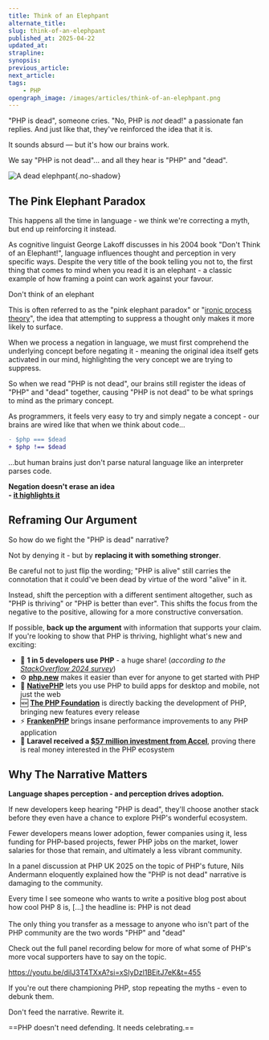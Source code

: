 ```yaml
---
title: Think of an Elephpant
alternate_title:
slug: think-of-an-elephpant
published_at: 2025-04-22
updated_at:
strapline:
synopsis:
previous_article:
next_article:
tags:
    - PHP
opengraph_image: /images/articles/think-of-an-elephpant.png
---
```


"PHP is dead", someone cries. "No, PHP is _not_ dead!" a passionate fan replies. And just like that, they've reinforced the idea that it is.

It sounds absurd — but it's how our brains work.

We say "PHP is not dead"... and all they hear is "PHP" and "dead".

![A dead elephpant](/images/articles/dead-elephpant.svg){.no-shadow}

<div class="px-8 py-16 my-16 text-pink-900 bg-pink-100 mx-full full-width-quote">
<div class="container max-w-[65ch] mx-auto">
<h2>The Pink Elephant Paradox</h2>

This happens all the time in language - we think we're correcting a myth, but end up reinforcing it instead.

As cognitive linguist George Lakoff discusses in his 2004 book "Don't Think of an Elephant!", language influences thought and perception in very specific ways. Despite the very title of the book telling you not to, the first thing that comes to mind when you read it is an elephant - a classic example of how framing a point can work against your favour.

<x-quote name="George Lakoff" title="Know Your Values and Frame the Debate">Don't think of an elephant</x-quote>

This is often referred to as the "pink elephant paradox" or "[ironic process theory](https://en.wikipedia.org/wiki/Ironic_process_theory)", the idea that attempting to suppress a thought only makes it more likely to surface.

When we process a negation in language, we must first comprehend the underlying concept before negating it - meaning the original idea itself gets activated in our mind, highlighting the very concept we are trying to suppress.

So when we read "PHP is not dead", our brains still register the ideas of "PHP" and "dead" together, causing "PHP is <span class="text-gray-400 transition-all blur-sm hover:blur-0" aria-hidden="true">not</span> dead" to be what springs to mind as the primary concept.

As programmers, it feels very easy to try and simply negate a concept - our brains are wired like that when we think about code...

```diff
- $php === $dead
+ $php !== $dead
```

...but human brains just don't parse natural language like an interpreter parses code.

</div>
</div>

<x-thought>**Negation doesn't erase an idea<br>- <u>it highlights it</u>**</x-thought>

## Reframing Our Argument

So how do we fight the "PHP is dead" narrative?

Not by denying it - but by **replacing it with something stronger**.

Be careful not to just flip the wording; "PHP is alive" still carries the connotation that it could've been dead by virtue of the word "alive" in it.

Instead, shift the perception with a different sentiment altogether, such as "PHP is thriving" or "PHP is better than ever". This shifts the focus from the negative to the positive, allowing for a more constructive conversation.

If possible, **back up the argument** with information that supports your claim. If you're looking to show that PHP is thriving, highlight what's new and exciting:

- 👥 **1 in 5 developers use PHP** - a huge share! (_according to the [StackOverflow 2024 survey](https://survey.stackoverflow.co/2024/technology#1-programming-scripting-and-markup-languages)_)
- ⚙️ **[php.new](https://php.new/)** makes it easier than ever for anyone to get started with PHP
- 📱 **[NativePHP](https://nativephp.com/)** lets you use PHP to build apps for desktop and mobile, not just the web
- 🆕 **[The PHP Foundation](https://thephp.foundation/)** is directly backing the development of PHP, bringing new features every release
- ⚡ **[FrankenPHP](https://frankenphp.dev)** brings insane performance improvements to any PHP application
- 💸 **Laravel received a [$57 million investment from Accel](https://blog.laravel.com/accel-invests-57m-into-laravel)**, proving there is real money interested in the PHP ecosystem

## Why The Narrative Matters

**Language shapes perception - and perception drives adoption.**

If new developers keep hearing "PHP is dead", they'll choose another stack before they even have a chance to explore PHP's wonderful ecosystem.

Fewer developers means lower adoption, fewer companies using it, less funding for PHP-based projects, fewer PHP jobs on the market, lower salaries for those that remain, and ultimately a less vibrant community.

In a panel discussion at PHP UK 2025 on the topic of PHP's future, Nils Andermann eloquently explained how the "PHP is not dead" narrative is damaging to the community.

<x-quote name="Nils Andermann" title="PHP UK 2025 Panel Discussion" avatar-url="https://pbs.twimg.com/profile_images/1697706977898491904/c9SJJMNY_400x400.jpg">Every time I see someone who wants to write a positive blog post about how cool PHP 8 is, [...] the headline is: PHP is not dead<br><br>The only thing you transfer as a message to anyone who isn't part of the PHP community are the two words "PHP" and "dead"</x-quote>

Check out the full panel recording below for more of what some of PHP's more vocal supporters have to say on the topic.

<https://youtu.be/dilJ3T4TXxA?si=xSIyDzl1BEitJ7eK&t=455>

If you're out there championing PHP, stop repeating the myths - even to debunk them.

Don't feed the narrative. Rewrite it.

==PHP doesn't need defending. It needs celebrating.==

